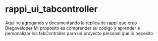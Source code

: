 # rappi_ui_tabcontroller

Aqui ire agregando y documentando la replica de rappi que creo Diegoveloper
Mi proposito es comprender su codigo y aprender a personalizar los tabController
para un proyecto personal que lo necesito


